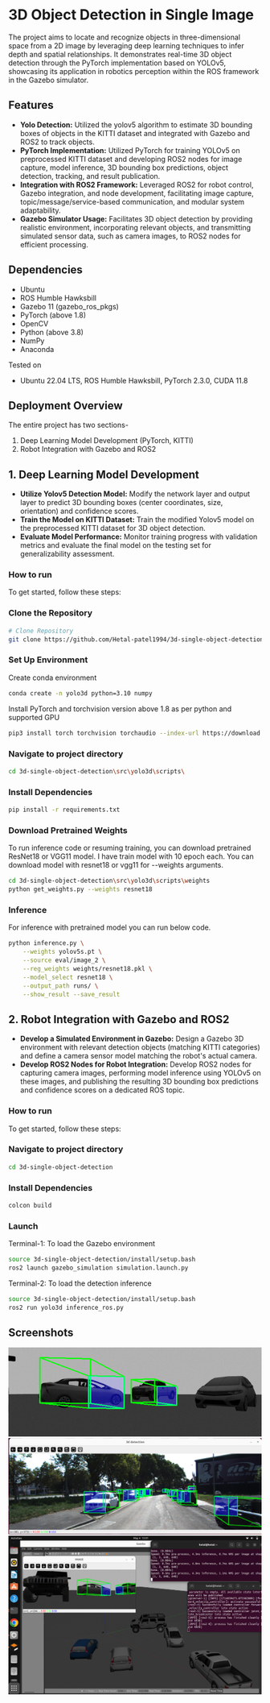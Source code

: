 # 3D Object Detection in Single Image

The project aims to locate and recognize objects in three-dimensional space from a 2D image by leveraging deep learning techniques to infer depth and spatial relationships. 
It demonstrates real-time 3D object detection through the PyTorch implementation based on YOLOv5, showcasing its application in robotics perception within the ROS framework in the Gazebo simulator.

## Features
- **Yolo Detection:** Utilized the yolov5 algorithm to estimate 3D bounding boxes of objects in the KITTI dataset and integrated with Gazebo and ROS2 to track objects.
- **PyTorch Implementation:** Utilized PyTorch for training YOLOv5 on preprocessed KITTI dataset and developing ROS2 nodes for image capture, model inference, 3D bounding box predictions, object detection, tracking, and result publication.
- **Integration with ROS2 Framework:** Leveraged ROS2 for robot control, Gazebo integration, and node development, facilitating image capture, topic/message/service-based communication, and modular system adaptability.
- **Gazebo Simulator Usage:** Facilitates 3D object detection by providing realistic environment, incorporating relevant objects, and transmitting simulated sensor data, such as camera images, to ROS2 nodes for efficient processing.

## Dependencies
* Ubuntu 
* ROS Humble Hawksbill
* Gazebo 11 (gazebo_ros_pkgs)
* PyTorch (above 1.8)
* OpenCV
* Python (above 3.8)
* NumPy
* Anaconda

Tested on
* Ubuntu 22.04 LTS, ROS Humble Hawksbill, PyTorch 2.3.0, CUDA 11.8

## Deployment Overview
The entire project has two sections-
1. Deep Learning Model Development (PyTorch, KITTI)
2. Robot Integration with Gazebo and ROS2

## 1. Deep Learning Model Development
- **Utilize Yolov5 Detection Model:** Modify the network layer and output layer to predict 3D bounding boxes (center coordinates, size, orientation) and confidence scores.
- **Train the Model on KITTI Dataset:**  Train the modified Yolov5 model on the preprocessed KITTI dataset for 3D object detection.
- **Evaluate Model Performance:** Monitor training progress with validation metrics and evaluate the final model on the testing set for generalizability assessment.

### How to run
To get started, follow these steps:

### Clone the Repository

```bash
# Clone Repository
git clone https://github.com/Hetal-patel1994/3d-single-object-detection.git
```

### Set Up Environment

Create conda environment

```bash
conda create -n yolo3d python=3.10 numpy
```

Install PyTorch and torchvision version above 1.8 as per python and supported GPU

```bash
pip3 install torch torchvision torchaudio --index-url https://download.pytorch.org/whl/cu118
```

### Navigate to project directory

```bash
cd 3d-single-object-detection\src\yolo3d\scripts\
```

### Install Dependencies

```bash
pip install -r requirements.txt
```

### Download Pretrained Weights

To run inference code or resuming training, you can download pretrained ResNet18 or VGG11 model. I have train model with 10 epoch each. You can download model with resnet18 or vgg11 for --weights arguments.

```bash
cd 3d-single-object-detection\src\yolo3d\scripts\weights
python get_weights.py --weights resnet18
```

### Inference

For inference with pretrained model you can run below code.

```bash
python inference.py \
    --weights yolov5s.pt \
    --source eval/image_2 \
    --reg_weights weights/resnet18.pkl \
    --model_select resnet18 \
    --output_path runs/ \
    --show_result --save_result
```

## 2. Robot Integration with Gazebo and ROS2
- **Develop a Simulated Environment in Gazebo:**  Design a Gazebo 3D environment with relevant detection objects (matching KITTI categories) and define a camera sensor model matching the robot's actual camera.
- **Develop ROS2 Nodes for Robot Integration:**  Develop ROS2 nodes for capturing camera images, performing model inference using YOLOv5 on these images, and publishing the resulting 3D bounding box predictions and confidence scores on a dedicated ROS topic.

### How to run
To get started, follow these steps:

### Navigate to project directory

```bash
cd 3d-single-object-detection
```

### Install Dependencies

```bash
colcon build
```

### Launch

Terminal-1: To load the Gazebo environment

```bash
source 3d-single-object-detection/install/setup.bash
ros2 launch gazebo_simulation simulation.launch.py
```

Terminal-2:  To load the detection inference

```bash
source 3d-single-object-detection/install/setup.bash
ros2 run yolo3d inference_ros.py
```

## Screenshots

<div>
<img src="screenshots/ss_3.png">
<img src="screenshots/ss_6.png">
<img src="screenshots/ss_8.png">

</div>
